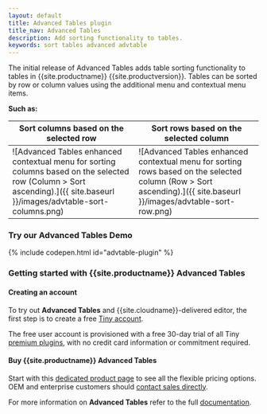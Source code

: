 ```yaml
---
layout: default
title: Advanced Tables plugin
title_nav: Advanced Tables
description: Add sorting functionality to tables.
keywords: sort tables advanced advtable
---
```


The initial release of Advanced Tables adds table sorting functionality to tables in {{site.productname}} {{site.productversion}}. Tables can be sorted by row or column values using the additional menu and contextual menu items.

**Such as:**

| Sort columns based on the selected row                   | Sort rows based on the selected column               |
| -------------------------------------------------------- | ---------------------------------------------------- |
| ![Advanced Tables enhanced contextual menu for sorting columns based on the selected row (Column > Sort ascending).]({{ site.baseurl }}/images/advtable-sort-columns.png) | ![Advanced Tables enhanced contextual menu for sorting rows based on the selected column (Row > Sort ascending).]({{ site.baseurl }}/images/advtable-sort-row.png) |

### Try our Advanced Tables Demo
{% include codepen.html id="advtable-plugin" %}

### Getting started with {{site.productname}} Advanced Tables

#### Creating an account

To try out **Advanced Tables** and {{site.cloudname}}-delivered editor, the first step is to create a free [Tiny account](https://www.tiny.cloud/download/).

The free user account is provisioned with a free 30-day trial of all Tiny [premium plugins](https://apps.tiny.cloud/product-category/tiny-cloud-extensions/), with no credit card information or commitment required.


#### Buy {{site.productname}} Advanced Tables

Start with this [dedicated product page](https://apps.tiny.cloud/products/advanced-tables/) to see all the flexible pricing options. OEM and enterprise customers should [contact sales directly](https://www.tiny.cloud/contact/).

For more information on **Advanced Tables** refer to the full [documentation]({{site.baseurl}}/plugins/advtable/).
